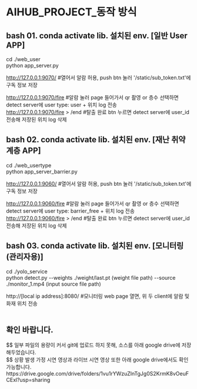 # AIHUB_PROJECT_동작 방식

<h2> bash 01. conda activate lib. 설치된 env. [일반 User APP] </h2> 
cd ./web_user <br> 
python app_server.py <br>

http://127.0.0.1:9070/ #열어서 알람 허용, push btn 눌러 '/static/sub_token.txt'에 구독 정보 저장 <br>

http://127.0.0.1:9070/fire #알람 눌러 page 들어가서 qr 촬영 or 층수 선택하면 detect server에 user type: user + 위치 log 전송 <br>
http://127.0.0.1:9070/fire > /end #탈출 완료 btn 누르면 detect server에 user_id 전송해 저장된 위치 log 삭제 <br>

<h2> bash 02. conda activate lib. 설치된 env. [재난 취약 계층 APP] </h2>
cd ./web_usertype <br>
python app_server_barrier.py <br>

http://127.0.0.1:9060/ #열어서 알람 허용, push btn 눌러 '/static/sub_token.txt'에 구독 정보 저장 <br>

http://127.0.0.1:9060/fire #알람 눌러 page 들어가서 qr 촬영 or 층수 선택하면 detect server에 user type: barrier_free + 위치 log 전송 <br>
http://127.0.0.1:9060/fire > /end #탈출 완료 btn 누르면 detect server에 user_id 전송해 저장된 위치 log 삭제 <br>

<h2> bash 03. conda activate lib. 설치된 env. [모니터링 (관리자용)] </h2>
cd ./yolo_service <br>
python detect.py --weights ./weight/last.pt (weight file path) --source ./monitor_1.mp4 (input source file path) <br>

http://[local ip address]:8080/ #모니터링 web page 열면, 위 두 client에 알람 및 화재 위치 전송 <br><br>


<h2>확인 바랍니다.</h2>
$$ 일부 파일의 용량이 커서 git에 업로드 하지 못해, 소스를 아래 google drive에 저장해두었습니다.<br>
$$ 상황 발생 가정 시연 영상과 라이브 시연 영상 또한 아래 google drive에서도 확인 가능합니다. <br>
https://drive.google.com/drive/folders/1vu1rYWzuZlnTgJg0S2KrmK8vOeuFCExl?usp=sharing <br>



